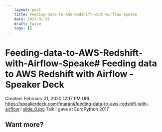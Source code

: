 ```yaml
---
 	layout: post
 	title: Feeding-data-to-AWS-Redshift-with-Airflow-Speake
 	date: 2021-01-01
 	draft: false
 	tags: []
---
```


# Feeding-data-to-AWS-Redshift-with-Airflow-Speake# Feeding data to AWS Redshift with Airflow - Speaker Deck
Created: February 21, 2020 12:17 PM
URL: https://speakerdeck.com/fmarani/feeding-data-to-aws-redshift-with-airflow
!
[slide_0.jpg](Feeding%20data%20to%20AWS%20Redshift%20with%20Airflow%20-%20Speake%206ffa344d67764a06ae03c25409aab7e6/slide_0.jpg)
Talk I gave at EuroPython 2017
## Want more?
